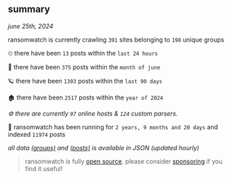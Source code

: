 
## summary
_june 25th, 2024_

ransomwatch is currently crawling `391` sites belonging to `198` unique groups

⏲ there have been `13` posts within the `last 24 hours`

🦈 there have been `375` posts within the `month of june`

🪐 there have been `1303` posts within the `last 90 days`

🏚 there have been `2517` posts within the `year of 2024`

_⚙️ there are currently `97` online hosts & `124` custom parsers._

🦕 ransomwatch has been running for `2 years, 9 months and 20 days` and indexed `11974` posts

_all data  [(groups)](http://ransomwhat.telemetry.ltd/groups) and [(posts)](http://ransomwhat.telemetry.ltd/posts) is available in JSON (updated hourly)_

> ransomwatch is fully [open source](https://github.com/joshhighet/ransomwatch#ransomwatch--). please consider [sponsoring](https://github.com/sponsors/joshhighet) if you find it useful!
